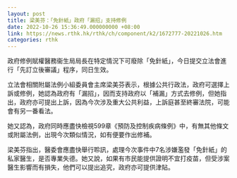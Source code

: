 ```yaml
---
layout: post
title: 梁美芬：「免針紙」政府「漏招」支持修例
date: 2022-10-26 15:36:49.000000000 +08:00
link: https://news.rthk.hk/rthk/ch/component/k2/1672777-20221026.htm
categories: rthk
---
```


政府修例賦權醫務衞生局局長在特定情況下可廢除「免針紙」，今日提交立法會進行「先訂立後審議」程序，同日生效。

立法會相關附屬法例小組委員會主席梁美芬表示，根據公共行政法，政府可選擇上訴或修例，她認為政府有「漏招」，因而支持政府以「補漏」方式去修例，但她指出，政府亦可提出上訴，因為今次涉及重大公共利益，上訴庭甚至終審法院，可能會有另一番看法。

她又認為，政府同時應盡快檢視599章《預防及控制疾病條例》中，有無其他條文或附屬法例，出現今次類似情況，如有便要作出修補。

梁美芬指出，醫委會應盡快舉行聆訊，處理今次事件中7名涉嫌濫發「免針紙」的私家醫生，是否專業失德。她又說，如果有市民能提供證明不宜打疫苗，但受涉案醫生影響而有損失，他們可以提出追究，政府亦可提供津貼。
